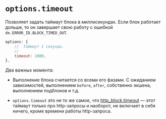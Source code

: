 # `options.timeout`

Позволяет задать таймаут блока в миллисекундах.
Если блок работает дольше, то он завершает свою работу с ошибкой `de.ERROR_ID.BLOCK_TIMED_OUT`.

```js
options: {
    //  Таймаут 1 секунда.
    //
    timeout: 1000,
},
```

Два важных момента:

  * Выполнение блока считается со всеми его фазами.
    С ожиданием зависимостей, выполнением `before`, `after`, собственно экшена, выполнением подблоков и т.д.

  * `options.timeout` это не то же самое, что [http_block.timeout](./http_block.md#timeout)
  — этот таймаут только про http-запросы и наоборот, не включает в себя ничего, кроме времени работы http-запроса.
